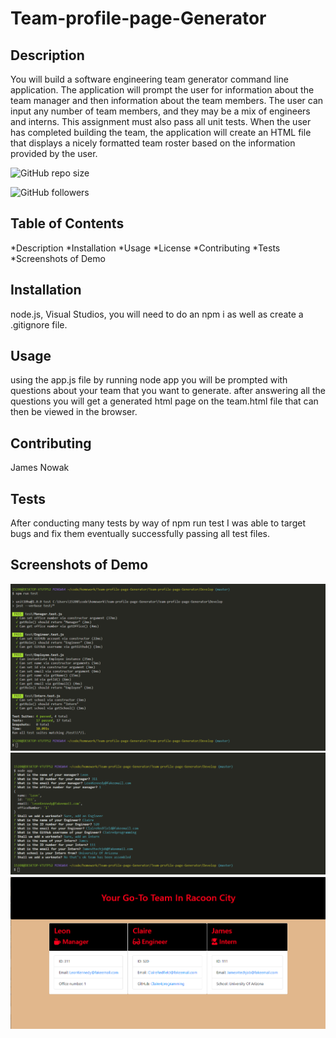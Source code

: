 # Team-profile-page-Generator

##  Description
You will build a software engineering team generator command line application. The application will prompt the user for information about the team manager and then information about the team members. The user can input any number of team members, and they may be a mix of engineers and interns. This assignment must also pass all unit tests. When the user has completed building the team, the application will create an HTML file that displays a nicely formatted team roster based on the information provided by the user.

![GitHub repo size](https://img.shields.io/github/repo-size/JN3AZ/Team-profile-page-Generator?logo=github&logoColor=green&style=plastic)

![GitHub followers](https://img.shields.io/github/followers/JN3AZ) 


##  Table of Contents

*Description
*Installation
*Usage
*License
*Contributing
*Tests
*Screenshots of Demo

##  Installation

node.js, Visual Studios, you will need to do an npm i as well as create a .gitignore file.

##  Usage

using the app.js file by running node app you will be prompted with questions about your team that you want to generate. after answering all the questions you will get a generated html page on the team.html file that can then be viewed in the browser.


##  Contributing

James Nowak

##  Tests

After conducting many tests by way of npm run test I was able to target bugs and fix them eventually successfully passing all test files.

## Screenshots of Demo

<img src="Develop/images/Team-pageDemo3.PNG" width="800">

<img src="Develop/images/Team-pageDemo4.PNG" width="800">

<img src="Develop/images/Team-pageDemo6PNG.PNG" width="800">

